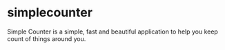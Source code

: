 simplecounter
=============

Simple Counter is a simple, fast and beautiful application to help you keep count of things around you.
